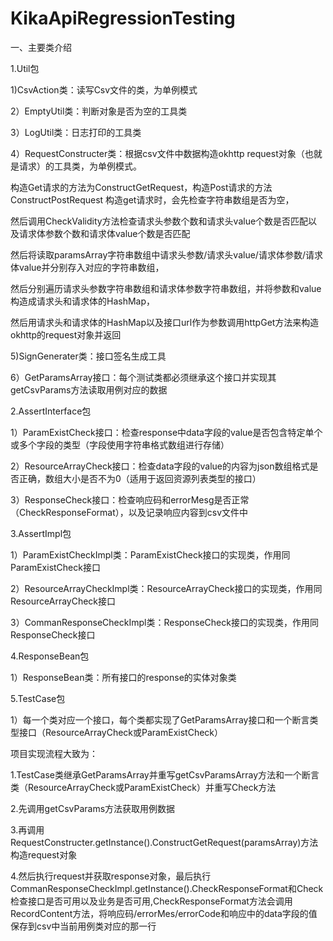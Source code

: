 # KikaApiRegressionTesting
一、主要类介绍

1.Util包

  1)CsvAction类：读写Csv文件的类，为单例模式
  
  2）EmptyUtil类：判断对象是否为空的工具类
  
  3）LogUtil类：日志打印的工具类
  
  4）RequestConstructer类：根据csv文件中数据构造okhttp request对象（也就是请求）的工具类，为单例模式。
  
  构造Get请求的方法为ConstructGetRequest，构造Post请求的方法ConstructPostRequest
  构造get请求时，会先检查字符串数组是否为空，
  
  然后调用CheckValidity方法检查请求头参数个数和请求头value个数是否匹配以及请求体参数个数和请求体value个数是否匹配
  
  然后将读取paramsArray字符串数组中请求头参数/请求头value/请求体参数/请求体value并分别存入对应的字符串数组，
  
  然后分别遍历请求头参数字符串数组和请求体参数字符串数组，并将参数和value构造成请求头和请求体的HashMap，
  
  然后用请求头和请求体的HashMap以及接口url作为参数调用httpGet方法来构造okhttp的request对象并返回
  
  5)SignGenerater类：接口签名生成工具
  
  6）GetParamsArray接口：每个测试类都必须继承这个接口并实现其getCsvParams方法读取用例对应的数据
  
2.AssertInterface包

  1）ParamExistCheck接口：检查response中data字段的value是否包含特定单个或多个字段的类型（字段使用字符串格式数组进行存储）
  
  2）ResourceArrayCheck接口：检查data字段的value的内容为json数组格式是否正确，数组大小是否不为0（适用于返回资源列表类型的接口）
  
  3）ResponseCheck接口：检查响应码和errorMesg是否正常（CheckResponseFormat），以及记录响应内容到csv文件中
  
3.AssertImpl包

  1）ParamExistCheckImpl类：ParamExistCheck接口的实现类，作用同ParamExistCheck接口
  
  2）ResourceArrayCheckImpl类：ResourceArrayCheck接口的实现类，作用同ResourceArrayCheck接口
  
  3）CommanResponseCheckImpl类：ResponseCheck接口的实现类，作用同ResponseCheck接口
  
4.ResponseBean包

  1）ResponseBean类：所有接口的response的实体对象类
  
5.TestCase包

  1）每一个类对应一个接口，每个类都实现了GetParamsArray接口和一个断言类型接口（ResourceArrayCheck或ParamExistCheck）


项目实现流程大致为：

1.TestCase类继承GetParamsArray并重写getCsvParamsArray方法和一个断言类（ResourceArrayCheck或ParamExistCheck）并重写Check方法

2.先调用getCsvParams方法获取用例数据

3.再调用RequestConstructer.getInstance().ConstructGetRequest(paramsArray)方法构造request对象

4.然后执行request并获取response对象，最后执行CommanResponseCheckImpl.getInstance().CheckResponseFormat和Check检查接口是否可用以及业务是否可用,CheckResponseFormat方法会调用RecordContent方法，将响应码/errorMes/errorCode和响应中的data字段的值保存到csv中当前用例类对应的那一行









